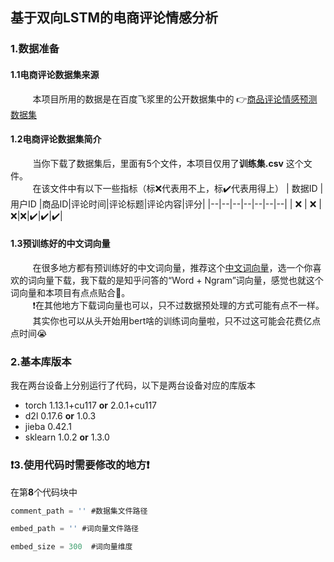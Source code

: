 ## 基于双向LSTM的电商评论情感分析

### 1.数据准备
#### 1.1电商评论数据集来源
$~~~~$ $~~~~$本项目所用的数据是在百度飞浆里的公开数据集中的
👉[商品评论情感预测数据集](https://aistudio.baidu.com/datasetdetail/96333)
#### 1.2电商评论数据集简介
$~~~~$ $~~~~$当你下载了数据集后，里面有5个文件，本项目仅用了**训练集.csv** 这个文件。<br>
$~~~~$ $~~~~$在该文件中有以下一些指标（标❌代表用不上，标✔️代表用得上）
| 数据ID | 用户ID |商品ID|评论时间|评论标题|评论内容|评分|
|--|--|--|--|--|--|--|
| ❌ | ❌ |❌|❌|✔️|✔️|✔️|
#### 1.3预训练好的中文词向量
$~~~~$ $~~~~$在很多地方都有预训练好的中文词向量，推荐这个[中文词向量](https://github.com/Embedding/Chinese-Word-Vectors/blob/master/README_zh.md)，选一个你喜欢的词向量下载，我下载的是知乎问答的“Word + Ngram”词向量，感觉也就这个词向量和本项目有点点贴合🤔。<br>
$~~~~$ $~~~~$❗在其他地方下载词向量也可以，只不过数据预处理的方式可能有点不一样。<br>
$~~~~$ $~~~~$其实你也可以从头开始用bert啥的训练词向量啦，只不过这可能会花费亿点点时间😭
### 2.基本库版本
我在两台设备上分别运行了代码，以下是两台设备对应的库版本
 - torch 1.13.1+cu117 **or** 2.0.1+cu117
 - d2l 0.17.6 **or** 1.0.3
 - jieba 0.42.1
 - sklearn 1.0.2 **or** 1.3.0

### ❗3.使用代码时需要修改的地方❗

在第**8**个代码块中
~~~ Javascript
comment_path = '' #数据集文件路径
~~~
~~~ Javascript
embed_path = '' #词向量文件路径
~~~
~~~ Javascript
embed_size = 300  #词向量维度
~~~
